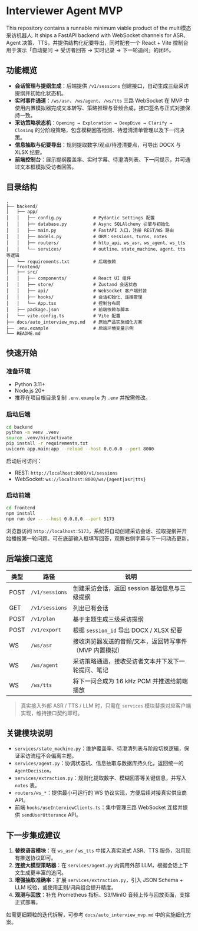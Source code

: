 # Interviewer Agent MVP

This repository contains a runnable minimum viable product of the multi模态采访机器人. It ships a FastAPI backend with WebSocket channels for ASR、Agent 决策、TTS，并提供结构化纪要导出，同时配套一个 React + Vite 控制台用于演示「自动提问 → 受访者回答 → 实时记录 → 下一轮追问」的闭环。

## 功能概览

- **会话管理与提纲生成**：后端提供 `/v1/sessions` 创建接口，自动生成三级采访提纲并初始化状态机。
- **实时事件通道**：`/ws/asr`、`/ws/agent`、`/ws/tts` 三路 WebSocket 在 MVP 中使用内置模拟器完成文本转写、策略推理与音频合成，接口签名与正式对接保持一致。
- **采访策略状态机**：`Opening → Exploration → DeepDive → Clarify → Closing` 的分阶段策略，包含模糊回答检测、待澄清清单管理以及下一问决策。
- **信息抽取与纪要导出**：规则提取数字/观点/待澄清要点，可导出 DOCX 与 XLSX 纪要。
- **前端控制台**：展示提纲覆盖率、实时字幕、待澄清列表、下一问提示，并可通过文本框模拟受访者回答。

## 目录结构

```
.
├── backend/
│   ├── app/
│   │   ├── config.py            # Pydantic Settings 配置
│   │   ├── database.py          # Async SQLAlchemy 引擎与初始化
│   │   ├── main.py              # FastAPI 入口，注册 REST/WS 路由
│   │   ├── models.py            # ORM：sessions、turns、notes
│   │   ├── routers/             # http_api、ws_asr、ws_agent、ws_tts
│   │   └── services/            # outline、state_machine、agent、tts 等逻辑
│   └── requirements.txt         # 后端依赖
├── frontend/
│   ├── src/
│   │   ├── components/          # React UI 组件
│   │   ├── store/               # Zustand 会话状态
│   │   ├── api/                 # WebSocket 客户端封装
│   │   ├── hooks/               # 会话初始化、连接管理
│   │   └── App.tsx              # 控制台布局
│   ├── package.json             # 前端依赖与脚本
│   └── vite.config.ts           # Vite 配置
├── docs/auto_interview_mvp.md   # 原始产品实施细化方案
├── .env.example                 # 后端环境变量示例
└── README.md
```

## 快速开始

### 准备环境

- Python 3.11+
- Node.js 20+
- 推荐在项目根目录复制 `.env.example` 为 `.env` 并按需修改。

### 启动后端

```bash
cd backend
python -m venv .venv
source .venv/bin/activate
pip install -r requirements.txt
uvicorn app.main:app --reload --host 0.0.0.0 --port 8000
```

启动后可访问：

- REST: `http://localhost:8000/v1/sessions`
- WebSocket: `ws://localhost:8000/ws/{agent|asr|tts}`

### 启动前端

```bash
cd frontend
npm install
npm run dev -- --host 0.0.0.0 --port 5173
```

浏览器访问 `http://localhost:5173`，系统将自动创建采访会话、拉取提纲并开始播报第一轮问题。可在底部输入框填写回答，观察右侧字幕与下一问动态更新。

## 后端接口速览

| 类型 | 路径 | 说明 |
|------|------|------|
| POST | `/v1/sessions` | 创建采访会话，返回 session 基础信息与三级提纲 |
| GET  | `/v1/sessions` | 列出已有会话 |
| POST | `/v1/plan` | 基于主题生成三级采访提纲 |
| POST | `/v1/export` | 根据 `session_id` 导出 DOCX / XLSX 纪要 |
| WS   | `/ws/asr` | 接收浏览器发送的音频/文本，返回转写事件（MVP 内置模拟） |
| WS   | `/ws/agent` | 采访策略通道，接收受访者文本并下发下一轮提问、笔记 |
| WS   | `/ws/tts` | 将下一问合成为 16 kHz PCM 并推送给前端播放 |

> 真实接入外部 ASR / TTS / LLM 时，只需在 `services` 模块替换对应客户端实现，维持接口契约即可。

## 关键模块说明

- `services/state_machine.py`：维护覆盖率、待澄清列表与阶段切换逻辑，保证采访流程不会偏离主题。
- `services/agent.py`：协调状态机、信息抽取与数据库持久化，返回统一的 `AgentDecision`。
- `services/extraction.py`：规则化提取数字、模糊回答等关键信息，并写入 `notes` 表。
- `routers/ws_*`：提供最小可运行的 WS 协议实现，方便后续对接真实供应商 API。
- 前端 `hooks/useInterviewClients.ts`：集中管理三路 WebSocket 连接并提供 `sendUserUtterance` API。

## 下一步集成建议

1. **替换语音模块**：在 `ws_asr` / `ws_tts` 中接入真实流式 ASR、TTS 服务，沿用现有推送协议即可。
2. **连接大模型策略器**：在 `services/agent.py` 内调用外部 LLM，根据会话上下文生成更丰富的追问。
3. **增强抽取准确率**：扩展 `services/extraction.py`，引入 JSON Schema + LLM 校验，或使用正则/词典组合提升精度。
4. **观测与回放**：补充 Prometheus 指标、S3/MinIO 音频上传与回放页面，支撑正式部署。

如需更细颗粒的迭代拆解，可参考 `docs/auto_interview_mvp.md` 中的实施细化方案。
